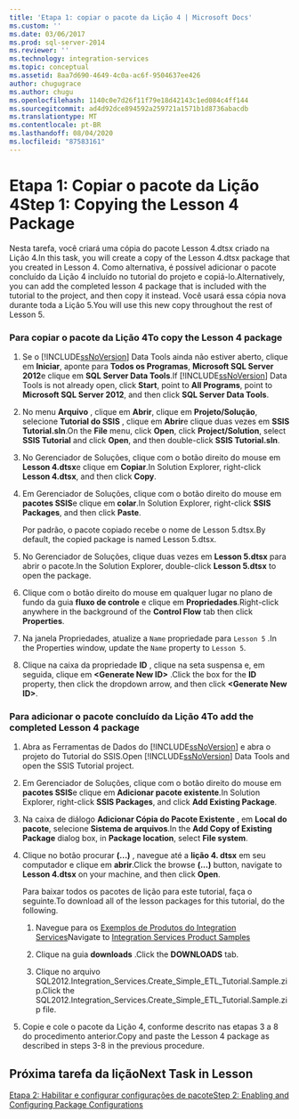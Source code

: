 ```yaml
---
title: 'Etapa 1: copiar o pacote da Lição 4 | Microsoft Docs'
ms.custom: ''
ms.date: 03/06/2017
ms.prod: sql-server-2014
ms.reviewer: ''
ms.technology: integration-services
ms.topic: conceptual
ms.assetid: 8aa7d690-4649-4c0a-ac6f-9504637ee426
author: chugugrace
ms.author: chugu
ms.openlocfilehash: 1140c0e7d26f11f79e18d42143c1ed084c4ff144
ms.sourcegitcommit: ad4d92dce894592a259721a1571b1d8736abacdb
ms.translationtype: MT
ms.contentlocale: pt-BR
ms.lasthandoff: 08/04/2020
ms.locfileid: "87583161"
---
```

# <a name="step-1-copying-the-lesson-4-package"></a><span data-ttu-id="0cfcb-102">Etapa 1: Copiar o pacote da Lição 4</span><span class="sxs-lookup"><span data-stu-id="0cfcb-102">Step 1: Copying the Lesson 4 Package</span></span>
  <span data-ttu-id="0cfcb-103">Nesta tarefa, você criará uma cópia do pacote Lesson 4.dtsx criado na Lição 4.</span><span class="sxs-lookup"><span data-stu-id="0cfcb-103">In this task, you will create a copy of the Lesson 4.dtsx package that you created in Lesson 4.</span></span> <span data-ttu-id="0cfcb-104">Como alternativa, é possível adicionar o pacote concluído da Lição 4 incluído no tutorial do projeto e copiá-lo.</span><span class="sxs-lookup"><span data-stu-id="0cfcb-104">Alternatively, you can add the completed lesson 4 package that is included with the tutorial to the project, and then copy it instead.</span></span> <span data-ttu-id="0cfcb-105">Você usará essa cópia nova durante toda a Lição 5.</span><span class="sxs-lookup"><span data-stu-id="0cfcb-105">You will use this new copy throughout the rest of Lesson 5.</span></span>  
  
### <a name="to-copy-the-lesson-4-package"></a><span data-ttu-id="0cfcb-106">Para copiar o pacote da Lição 4</span><span class="sxs-lookup"><span data-stu-id="0cfcb-106">To copy the Lesson 4 package</span></span>  
  
1.  <span data-ttu-id="0cfcb-107">Se o [!INCLUDE[ssNoVersion](../includes/ssnoversion-md.md)] Data Tools ainda não estiver aberto, clique em **Iniciar**, aponte para **Todos os Programas**, **Microsoft SQL Server 2012**e clique em **SQL Server Data Tools**.</span><span class="sxs-lookup"><span data-stu-id="0cfcb-107">If [!INCLUDE[ssNoVersion](../includes/ssnoversion-md.md)] Data Tools is not already open, click **Start**, point to **All Programs**, point to **Microsoft SQL Server 2012**, and then click **SQL Server Data Tools**.</span></span>  
  
2.  <span data-ttu-id="0cfcb-108">No menu **Arquivo** , clique em **Abrir**, clique em **Projeto/Solução**, selecione **Tutorial do SSIS** , clique em **Abrir**e clique duas vezes em **SSIS Tutorial.sln**.</span><span class="sxs-lookup"><span data-stu-id="0cfcb-108">On the **File** menu, click **Open**, click **Project/Solution**, select **SSIS Tutorial** and click **Open**, and then double-click **SSIS Tutorial.sln**.</span></span>  
  
3.  <span data-ttu-id="0cfcb-109">No Gerenciador de Soluções, clique com o botão direito do mouse em **Lesson 4.dtsx**e clique em **Copiar**.</span><span class="sxs-lookup"><span data-stu-id="0cfcb-109">In Solution Explorer, right-click **Lesson 4.dtsx**, and then click **Copy**.</span></span>  
  
4.  <span data-ttu-id="0cfcb-110">Em Gerenciador de Soluções, clique com o botão direito do mouse em **pacotes SSIS**e clique em **colar**.</span><span class="sxs-lookup"><span data-stu-id="0cfcb-110">In Solution Explorer, right-click **SSIS Packages**, and then click **Paste**.</span></span>  
  
     <span data-ttu-id="0cfcb-111">Por padrão, o pacote copiado recebe o nome de Lesson 5.dtsx.</span><span class="sxs-lookup"><span data-stu-id="0cfcb-111">By default, the copied package is named Lesson 5.dtsx.</span></span>  
  
5.  <span data-ttu-id="0cfcb-112">No Gerenciador de Soluções, clique duas vezes em **Lesson 5.dtsx** para abrir o pacote.</span><span class="sxs-lookup"><span data-stu-id="0cfcb-112">In the Solution Explorer, double-click **Lesson 5.dtsx** to open the package.</span></span>  
  
6.  <span data-ttu-id="0cfcb-113">Clique com o botão direito do mouse em qualquer lugar no plano de fundo da guia **fluxo de controle** e clique em **Propriedades**.</span><span class="sxs-lookup"><span data-stu-id="0cfcb-113">Right-click anywhere in the background of the **Control Flow** tab then click **Properties**.</span></span>  
  
7.  <span data-ttu-id="0cfcb-114">Na janela Propriedades, atualize a `Name` propriedade para `Lesson 5` .</span><span class="sxs-lookup"><span data-stu-id="0cfcb-114">In the Properties window, update the `Name` property to `Lesson 5`.</span></span>  
  
8.  <span data-ttu-id="0cfcb-115">Clique na caixa da propriedade **ID** , clique na seta suspensa e, em seguida, clique em **\<Generate New ID>** .</span><span class="sxs-lookup"><span data-stu-id="0cfcb-115">Click the box for the **ID** property, then click the dropdown arrow, and then click **\<Generate New ID>**.</span></span>  
  
### <a name="to-add-the-completed-lesson-4-package"></a><span data-ttu-id="0cfcb-116">Para adicionar o pacote concluído da Lição 4</span><span class="sxs-lookup"><span data-stu-id="0cfcb-116">To add the completed Lesson 4 package</span></span>  
  
1.  <span data-ttu-id="0cfcb-117">Abra as Ferramentas de Dados do [!INCLUDE[ssNoVersion](../includes/ssnoversion-md.md)] e abra o projeto do Tutorial do SSIS.</span><span class="sxs-lookup"><span data-stu-id="0cfcb-117">Open [!INCLUDE[ssNoVersion](../includes/ssnoversion-md.md)] Data Tools and open the SSIS Tutorial project.</span></span>  
  
2.  <span data-ttu-id="0cfcb-118">Em Gerenciador de Soluções, clique com o botão direito do mouse em **pacotes SSIS**e clique em **Adicionar pacote existente**.</span><span class="sxs-lookup"><span data-stu-id="0cfcb-118">In Solution Explorer, right-click **SSIS Packages**, and click **Add Existing Package**.</span></span>  
  
3.  <span data-ttu-id="0cfcb-119">Na caixa de diálogo **Adicionar Cópia do Pacote Existente** , em **Local do pacote**, selecione **Sistema de arquivos**.</span><span class="sxs-lookup"><span data-stu-id="0cfcb-119">In the **Add Copy of Existing Package** dialog box, in **Package location**, select **File system**.</span></span>  
  
4.  <span data-ttu-id="0cfcb-120">Clique no botão procurar **(...)** , navegue até a **lição 4. dtsx** em seu computador e clique em **abrir**.</span><span class="sxs-lookup"><span data-stu-id="0cfcb-120">Click the browse **(...)** button, navigate to **Lesson 4.dtsx** on your machine, and then click **Open**.</span></span>  
  
     <span data-ttu-id="0cfcb-121">Para baixar todos os pacotes de lição para este tutorial, faça o seguinte.</span><span class="sxs-lookup"><span data-stu-id="0cfcb-121">To download all of the lesson packages for this tutorial, do the following.</span></span>  
  
    1.  <span data-ttu-id="0cfcb-122">Navegue para os [Exemplos de Produtos do Integration Services](https://go.microsoft.com/fwlink/?LinkId=275027)</span><span class="sxs-lookup"><span data-stu-id="0cfcb-122">Navigate to [Integration Services Product Samples](https://go.microsoft.com/fwlink/?LinkId=275027)</span></span>  
  
    2.  <span data-ttu-id="0cfcb-123">Clique na guia **downloads** .</span><span class="sxs-lookup"><span data-stu-id="0cfcb-123">Click the **DOWNLOADS** tab.</span></span>  
  
    3.  <span data-ttu-id="0cfcb-124">Clique no arquivo SQL2012.Integration_Services.Create_Simple_ETL_Tutorial.Sample.zip.</span><span class="sxs-lookup"><span data-stu-id="0cfcb-124">Click the SQL2012.Integration_Services.Create_Simple_ETL_Tutorial.Sample.zip file.</span></span>  
  
5.  <span data-ttu-id="0cfcb-125">Copie e cole o pacote da Lição 4, conforme descrito nas etapas 3 a 8 do procedimento anterior.</span><span class="sxs-lookup"><span data-stu-id="0cfcb-125">Copy and paste the Lesson 4 package as described in steps 3-8 in the previous procedure.</span></span>  
  
## <a name="next-task-in-lesson"></a><span data-ttu-id="0cfcb-126">Próxima tarefa da lição</span><span class="sxs-lookup"><span data-stu-id="0cfcb-126">Next Task in Lesson</span></span>  
 [<span data-ttu-id="0cfcb-127">Etapa 2: Habilitar e configurar configurações de pacote</span><span class="sxs-lookup"><span data-stu-id="0cfcb-127">Step 2: Enabling and Configuring Package Configurations</span></span>](lesson-5-2-enabling-and-configuring-package-configurations.md)  
  
  
